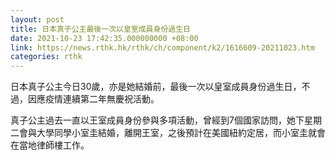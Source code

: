 ```yaml
---
layout: post
title: 日本真子公主最後一次以皇室成員身份過生日
date: 2021-10-23 17:42:35.000000000 +08:00
link: https://news.rthk.hk/rthk/ch/component/k2/1616609-20211023.htm
categories: rthk
---
```


日本真子公主今日30歲，亦是她結婚前，最後一次以皇室成員身份過生日，不過，因應疫情連續第二年無慶祝活動。

真子公主過去一直以王室成員身份參與多項活動，曾經到7個國家訪問，她下星期二會與大學同學小室圭結婚，離開王室，之後預計在美國紐約定居，而小室圭就會在當地律師樓工作。
